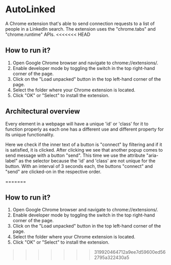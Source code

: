 # AutoLinked

A Chrome extension that's able to send connection requests to a list of people in a LinkedIn search. The extension uses the "chrome.tabs" and "chrome.runtime" APIs.
<<<<<<< HEAD

## How to run it?

  1. Open Google Chrome browser and navigate to chrome://extensions/.
  2. Enable developer mode by toggling the switch in the top right-hand corner of the page.
  3. Click on the "Load unpacked" button in the top left-hand corner of the page.
  4. Select the folder where your Chrome extension is located.
  5. Click "OK" or "Select" to install the extension.

## Architectural overview

Every element in a webpage will have a unique 'id' or 'class' for it to function properly as each one has a different use and different property for its unique functionality.

Here we check if the inner text of a button is "connect" by filtering and if it is satisfied, it is clicked. After clicking we see that another popup comes to send message with a button "send". This time we use the attribute "aria-label" as the selector because the 'id' and 'class' are not unique for the button. 
With an interval of 3 seconds each, the buttons "connect" and "send" are clicked-on in the respective order.


=======

## How to run it?

  1. Open Google Chrome browser and navigate to chrome://extensions/.
  2. Enable developer mode by toggling the switch in the top right-hand corner of the page.
  3. Click on the "Load unpacked" button in the top left-hand corner of the page.
  4. Select the folder where your Chrome extension is located.
  5. Click "OK" or "Select" to install the extension.





>>>>>>> 319920464712a9ee7d59600ed562795a322430a5






